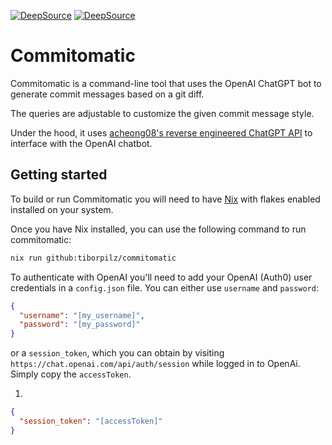 [![DeepSource](https://deepsource.io/gh/tiborpilz/commitomatic.svg/?label=active+issues&show_trend=true&token=HXOj050y_0e28wz3hpVDSbg6)](https://deepsource.io/gh/tiborpilz/commitomatic/?ref=repository-badge)
[![DeepSource](https://deepsource.io/gh/tiborpilz/commitomatic.svg/?label=resolved+issues&show_trend=true&token=HXOj050y_0e28wz3hpVDSbg6)](https://deepsource.io/gh/tiborpilz/commitomatic/?ref=repository-badge)

# Commitomatic

Commitomatic is a command-line tool that uses the OpenAI ChatGPT bot to generate commit messages based on a git diff.

The queries are adjustable to customize the given commit message style.

Under the hood, it uses [acheong08's reverse engineered ChatGPT API](https://github.com/acheong08/ChatGPT) to interface with the OpenAI chatbot.

## Getting started

To build or run Commitomatic you will need to have [Nix](https://nixos.org/nix/) with flakes enabled installed on your system.

Once you have Nix installed, you can use the following command to run commitomatic:

``` sh
nix run github:tiborpilz/commitomatic
```

To authenticate with OpenAI you'll need to add your OpenAI (Auth0) user credentials in a `config.json` file. You can either use `username` and `password`:

``` json
{
  "username": "[my_username]",
  "password": "[my_password]"
}
```

or a `session_token`, which you can obtain by visiting `https://chat.openai.com/api/auth/session` while logged in to OpenAi. Simply copy the `accessToken`.

1.

``` json
{
  "session_token": "[accessToken]"
}
```
